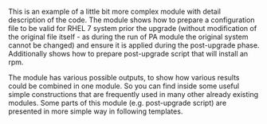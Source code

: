 This is an example of a little bit more complex module with detail description
of the code. The module shows how to prepare a configuration file to be valid
for RHEL 7 system prior the upgrade (without modification of the original file
itself - as during the run of PA module the original system cannot be changed)
and ensure it is applied during the post-upgrade phase. Additionally shows how
to prepare post-upgrade script that will install an rpm.

The module has various possible outputs, to show how various results could be
combined in one module. So you can find inside some useful simple constructions
that are frequently used in many other already existing modules. Some parts
of this module (e.g. post-upgrade script) are presented in more simple way
in following templates.
